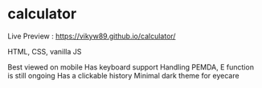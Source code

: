 # calculator

Live Preview : https://vikyw89.github.io/calculator/

HTML, CSS, vanilla JS

Best viewed on mobile
Has keyboard support
Handling PEMDA, E function is still ongoing
Has a clickable history
Minimal dark theme for eyecare